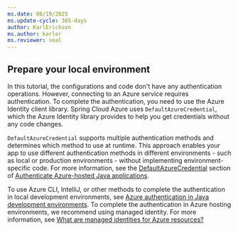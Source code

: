 ```yaml
---
ms.date: 08/19/2025
ms.update-cycle: 365-days
author: KarlErickson
ms.author: karler
ms.reviewer: seal
---
```


## Prepare your local environment

In this tutorial, the configurations and code don't have any authentication operations. However, connecting to an Azure service requires authentication. To complete the authentication, you need to use the Azure Identity client library. Spring Cloud Azure uses `DefaultAzureCredential`, which the Azure Identity library provides to help you get credentials without any code changes.

`DefaultAzureCredential` supports multiple authentication methods and determines which method to use at runtime. This approach enables your app to use different authentication methods in different environments - such as local or production environments - without implementing environment-specific code. For more information, see the [DefaultAzureCredential](../../sdk/authentication/azure-hosted-apps.md#defaultazurecredential) section of [Authenticate Azure-hosted Java applications](../../sdk/authentication/azure-hosted-apps.md).

To use Azure CLI, IntelliJ, or other methods to complete the authentication in local development environments, see [Azure authentication in Java development environments](../../sdk/authentication/dev-env.md). To complete the authentication in Azure hosting environments, we recommend using managed identity. For more information, see [What are managed identities for Azure resources?](/azure/active-directory/managed-identities-azure-resources/overview)
